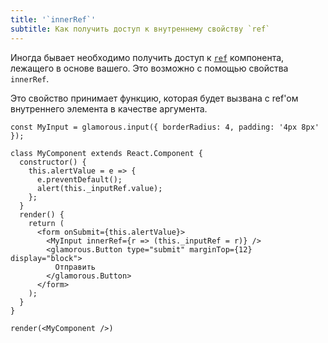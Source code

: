 ```yaml
---
title: '`innerRef`'
subtitle: Как получить доступ к внутреннему свойству `ref`
---
```


Иногда бывает необходимо получить доступ к 
[`ref`](https://facebook.github.io/react/docs/refs-and-the-dom.html)
компонента, лежащего в основе вашего. Это возможно с помощью свойства
`innerRef`.

Это свойство принимает функцию, которая будет вызвана с ref'ом внутреннего
элемента в качестве аргумента.

```interactive {clickToRender: true, summary: 'Поле ввода в форме'}
const MyInput = glamorous.input({ borderRadius: 4, padding: '4px 8px' });

class MyComponent extends React.Component {
  constructor() {
    this.alertValue = e => {
      e.preventDefault();
      alert(this._inputRef.value);
    };
  }
  render() {
    return (
      <form onSubmit={this.alertValue}>
        <MyInput innerRef={r => (this._inputRef = r)} />
        <glamorous.Button type="submit" marginTop={12} display="block">
          Отправить
        </glamorous.Button>
      </form>
    );
  }
}

render(<MyComponent />)
```
